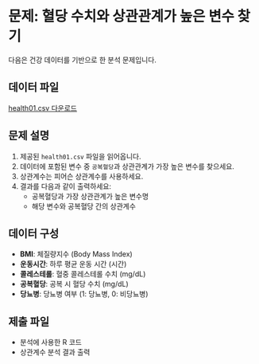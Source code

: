 
# 문제: 혈당 수치와 상관관계가 높은 변수 찾기

다음은 건강 데이터를 기반으로 한 분석 문제입니다.

## 데이터 파일
[health01.csv 다운로드](https://github.com/oracleyu01/statistics/blob/main/health01.csv)

## 문제 설명

1. 제공된 `health01.csv` 파일을 읽어옵니다.
2. 데이터에 포함된 변수 중 `공복혈당`과 상관관계가 가장 높은 변수를 찾으세요.
3. 상관계수는 피어슨 상관계수를 사용하세요.
4. 결과를 다음과 같이 출력하세요:
    - 공복혈당과 가장 상관관계가 높은 변수명
    - 해당 변수와 공복혈당 간의 상관계수

## 데이터 구성
- **BMI**: 체질량지수 (Body Mass Index)
- **운동시간**: 하루 평균 운동 시간 (시간)
- **콜레스테롤**: 혈중 콜레스테롤 수치 (mg/dL)
- **공복혈당**: 공복 시 혈당 수치 (mg/dL)
- **당뇨병**: 당뇨병 여부 (1: 당뇨병, 0: 비당뇨병)

## 제출 파일
- 분석에 사용한 R 코드
- 상관계수 분석 결과 출력
